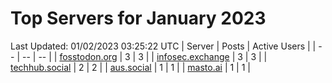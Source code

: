 # Top Servers for January 2023
Last Updated: 01/02/2023 03:25:22 UTC
| Server | Posts | Active Users |
| -- | -- | -- |
| [fosstodon.org](https://fosstodon.org/tags/PowerShell) | 3 | 3 |
| [infosec.exchange](https://infosec.exchange/tags/PowerShell) | 3 | 3 |
| [techhub.social](https://techhub.social/tags/PowerShell) | 2 | 2 |
| [aus.social](https://aus.social/tags/PowerShell) | 1 | 1 |
| [masto.ai](https://masto.ai/tags/PowerShell) | 1 | 1 |
